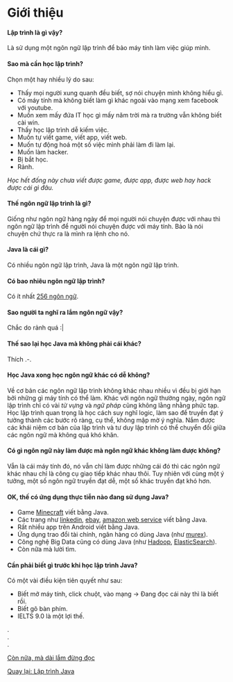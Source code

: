 # Giới thiệu

#### Lập trình là gì vậy?
Là sử dụng một ngôn ngữ lập trình để bảo máy tính làm việc giúp mình.

#### Sao mà cần học lập trình?
Chọn một hay nhiều lý do sau:
- Thấy mọi người xung quanh đều biết, sợ nói chuyện mình không hiểu gì.
- Có máy tính mà không biết làm gì khác ngoài vào mạng xem facebook với youtube.
- Muốn xem mấy đứa IT học gì mấy năm trời mà ra trường vẫn không biết cài win.
- Thấy học lập trình dễ kiếm việc.
- Muốn tự viết game, viết app, viết web.
- Muốn tự động hoá một số việc mình phải làm đi làm lại.
- Muốn làm hacker.
- Bị bắt học.
- Rảnh.

*Học hết đống này chưa viết được game, được app, được web hay hack được cái gì đâu.*

#### Thế ngôn ngữ lập trình là gì?
Giống như ngôn ngữ hàng ngày để mọi người nói chuyện được với nhau thì ngôn ngữ lập trình để người nói chuyện được với máy tính.
Bảo là nói chuyện chứ thực ra là mình ra lệnh cho nó.

#### Java là cái gì?
Có nhiều ngôn ngữ lập trình, Java là một ngôn ngữ lập trình.

#### Có bao nhiêu ngôn ngữ lập trình?
Có ít nhất [256 ngôn ngữ](https://en.wikipedia.org/wiki/List_of_programming_languages).

#### Sao người ta nghĩ ra lắm ngôn ngữ vậy?
Chắc do rảnh quá :|

#### Thế sao lại học Java mà không phải cái khác?
Thích .-.

#### Học Java xong học ngôn ngữ khác có dễ không?
Về cơ bản các ngôn ngữ lập trình không khác nhau nhiều vì đều bị giới hạn bởi những gì máy tính có thể làm. Khác với ngôn ngữ thường ngày, ngôn ngữ lập trình chỉ có vài *từ vựng* và *ngữ pháp* cũng không lằng nhằng phức tạp. Học lập trình quan trọng là học cách suy nghĩ logic, làm sao để truyền đạt ý tưởng thành các bước rõ ràng, cụ thể, không mập mờ ý nghĩa. Nắm được các khái niệm cơ bản của lập trình và tư duy lập trình có thể chuyển đổi giữa các ngôn ngữ mà không quá khó khăn.

#### Có gì ngôn ngữ này làm được mà ngôn ngữ khác không làm được không?
Vẫn là cái máy tính đó, nó vẫn chỉ làm được những cái đó thì các ngôn ngữ khác nhau chỉ là công cụ giao tiếp khác nhau thôi. Tuy nhiên với cùng một ý tưởng, một số ngôn ngữ truyền đạt dễ, một số khác truyền đạt khó hơn.

#### OK, thế có ứng dụng thực tiễn nào đang sử dụng Java?
- Game [Minecraft](https://www.minecraft.net/) viết bằng Java.
- Các trang như [linkedin](https://www.linkedin.com/), [ebay](https://www.ebay.com/), [amazon web service](https://aws.amazon.com/) viết bằng Java.
- Rất nhiều app trên Android viết bằng Java.
- Ứng dụng trao đổi tài chính, ngân hàng có dùng Java (như [murex](https://www.murex.com/)).
- Công nghệ Big Data cũng có dùng Java (như [Hadoop](https://hadoop.apache.org/), [ElasticSearch](https://www.elastic.co/)).
- Còn nữa mà lười tìm.

#### Cần phải biết gì trước khi học lập trình Java?
Có một vài điều kiện tiên quyết như sau:
- Biết mở máy tính, click chuột, vào mạng &#8594; Đang đọc cái này thì là biết rồi.
- Biết gõ bàn phím.
- IELTS 9.0 là một lợi thế.

.  
.  
.  

[Còn nữa, mà dài lắm đừng đọc](TLDR.md)

[Quay lại: Lập trình Java](..)
